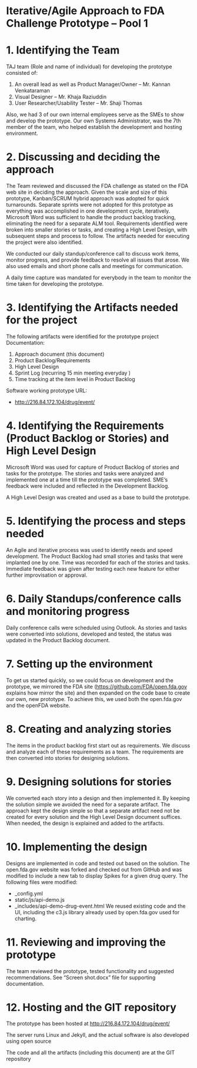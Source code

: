
# Iterative/Agile Approach to FDA Challenge Prototype – Pool 1
# 1. Identifying the Team

TAJ team (Role and name of individual) for developing the prototype consisted of:

1.	An overall lead as well as Product Manager/Owner – Mr. Kannan Venkataraman
2.	Visual Designer – Mr. Khaja Raziuddin
3.	User Researcher/Usability Tester – Mr. Shaji Thomas

Also, we had 3 of our own internal employees serve as the SMEs to show and develop the prototype. Our own Systems Administrator, was the 7th member of the team, who helped establish the development and hosting environment.  

# 2. Discussing and deciding the approach

The Team reviewed and discussed the FDA challenge as stated on the FDA web site in deciding the approach. Given the scale and size of this prototype, Kanban/SCRUM hybrid approach was adopted for quick turnarounds. Separate sprints were not adopted for this prototype as everything was accomplished in one development cycle, iteratively. Microsoft Word was sufficient to handle the product backlog tracking, eliminating the need for a separate ALM tool.  Requirements identified were broken into smaller stories or tasks, and creating a High Level Design, with subsequent steps and process to follow. The artifacts needed for executing the project were also identified.

We conducted our daily standup/conference call to discuss work items, monitor progress, and provide feedback to resolve all issues that arose. We also used emails and short phone calls and meetings for communication.

A daily time capture was mandated for everybody in the team to monitor the time taken for developing the prototype.
# 3. Identifying the Artifacts needed for the project
The following artifacts were identified for the prototype project
Documentation:
1.	Approach document (this document)
2.	Product Backlog/Requirements
3.	High Level Design
4.	Sprint Log (recurring 15 min meeting everyday )
5.	Time tracking at the item level in Product Backlog

Software working prototype URL:
- http://216.84.172.104/drug/event/

# 4. Identifying the Requirements (Product Backlog or Stories) and High Level Design
Microsoft Word was used for capture of Product Backlog of stories and tasks for the prototype. The stories and tasks were analyzed and implemented one at a time till the prototype was completed. SME’s feedback were included and reflected in the Development Backlog. 

A High Level Design was created and used as a base to build the prototype.

# 5. Identifying the process and steps needed 
An Agile and iterative process was used to identify needs and speed development. The Product Backlog had small stories and tasks that were implanted one by one.  Time was recorded for each of the stories and tasks. Immediate feedback was given after testing each new feature for either further improvisation or approval.

# 6. Daily Standups/conference calls and monitoring progress
Daily conference calls were scheduled using Outlook. As stories and tasks were converted into solutions, developed and tested, the status was updated in the Product Backlog document.

# 7. Setting up the environment

To get us started quickly, so we could focus on development and the prototype, we mirrored the FDA site (https://github.com/FDA/open.fda.gov explains how mirror the site) and then expanded on the code base to create our own, new prototype. To achieve this, we used both the open.fda.gov and the openFDA website.

# 8. Creating and analyzing stories
The items in the product backlog first start out as requirements. We discuss and analyze each of these requirements as a team. The requirements are then converted into stories for designing solutions.  

# 9. Designing solutions for stories

We converted each story into a design and then implemented it. By keeping the solution simple we avoided the need for a separate artifact.  The approach kept the design simple so that a separate artifact need not be created for every solution and the High Level Design document suffices. When needed, the design is explained and added to the artifacts.

# 10. Implementing the design 
Designs are implemented in code and tested out based on the solution.
The open.fda.gov website was forked and checked out from GitHub and was modified to include a new tab to display Spikes for a given drug query.
The following files were modified:
- _config.yml
- static/js/api-demo.js
- _includes/api-demo-drug-event.html
We reused existing code and the UI, including the c3.js library already used by open.fda.gov used for charting. 

# 11. Reviewing and improving the prototype
The team reviewed the prototype, tested functionality and suggested recommendations. See “Screen shot.docx” file for supporting documentation.   

# 12. Hosting and the GIT repository
The prototype has been hosted at http://216.84.172.104/drug/event/

The server runs Linux and Jekyll, and the actual software is also developed using open source

The code and all the artifacts (including this document) are at the GIT repository <GIT Repository name and link>
